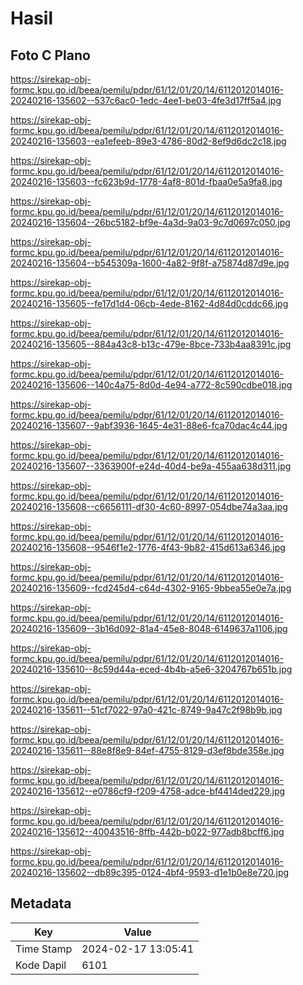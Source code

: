 # Hasil

## Foto C Plano

https://sirekap-obj-formc.kpu.go.id/beea/pemilu/pdpr/61/12/01/20/14/6112012014016-20240216-135602--537c6ac0-1edc-4ee1-be03-4fe3d17ff5a4.jpg

https://sirekap-obj-formc.kpu.go.id/beea/pemilu/pdpr/61/12/01/20/14/6112012014016-20240216-135603--ea1efeeb-89e3-4786-80d2-8ef9d6dc2c18.jpg

https://sirekap-obj-formc.kpu.go.id/beea/pemilu/pdpr/61/12/01/20/14/6112012014016-20240216-135603--fc623b9d-1778-4af8-801d-fbaa0e5a9fa8.jpg

https://sirekap-obj-formc.kpu.go.id/beea/pemilu/pdpr/61/12/01/20/14/6112012014016-20240216-135604--26bc5182-bf9e-4a3d-9a03-9c7d0697c050.jpg

https://sirekap-obj-formc.kpu.go.id/beea/pemilu/pdpr/61/12/01/20/14/6112012014016-20240216-135604--b545309a-1600-4a82-9f8f-a75874d87d9e.jpg

https://sirekap-obj-formc.kpu.go.id/beea/pemilu/pdpr/61/12/01/20/14/6112012014016-20240216-135605--fe17d1d4-06cb-4ede-8162-4d84d0cddc66.jpg

https://sirekap-obj-formc.kpu.go.id/beea/pemilu/pdpr/61/12/01/20/14/6112012014016-20240216-135605--884a43c8-b13c-479e-8bce-733b4aa8391c.jpg

https://sirekap-obj-formc.kpu.go.id/beea/pemilu/pdpr/61/12/01/20/14/6112012014016-20240216-135606--140c4a75-8d0d-4e94-a772-8c590cdbe018.jpg

https://sirekap-obj-formc.kpu.go.id/beea/pemilu/pdpr/61/12/01/20/14/6112012014016-20240216-135607--9abf3936-1645-4e31-88e6-fca70dac4c44.jpg

https://sirekap-obj-formc.kpu.go.id/beea/pemilu/pdpr/61/12/01/20/14/6112012014016-20240216-135607--3363900f-e24d-40d4-be9a-455aa638d311.jpg

https://sirekap-obj-formc.kpu.go.id/beea/pemilu/pdpr/61/12/01/20/14/6112012014016-20240216-135608--c6656111-df30-4c60-8997-054dbe74a3aa.jpg

https://sirekap-obj-formc.kpu.go.id/beea/pemilu/pdpr/61/12/01/20/14/6112012014016-20240216-135608--9546f1e2-1776-4f43-9b82-415d613a6346.jpg

https://sirekap-obj-formc.kpu.go.id/beea/pemilu/pdpr/61/12/01/20/14/6112012014016-20240216-135609--fcd245d4-c64d-4302-9165-9bbea55e0e7a.jpg

https://sirekap-obj-formc.kpu.go.id/beea/pemilu/pdpr/61/12/01/20/14/6112012014016-20240216-135609--3b16d092-81a4-45e8-8048-6149637a1106.jpg

https://sirekap-obj-formc.kpu.go.id/beea/pemilu/pdpr/61/12/01/20/14/6112012014016-20240216-135610--8c59d44a-eced-4b4b-a5e6-3204767b651b.jpg

https://sirekap-obj-formc.kpu.go.id/beea/pemilu/pdpr/61/12/01/20/14/6112012014016-20240216-135611--51cf7022-97a0-421c-8749-9a47c2f98b9b.jpg

https://sirekap-obj-formc.kpu.go.id/beea/pemilu/pdpr/61/12/01/20/14/6112012014016-20240216-135611--88e8f8e9-84ef-4755-8129-d3ef8bde358e.jpg

https://sirekap-obj-formc.kpu.go.id/beea/pemilu/pdpr/61/12/01/20/14/6112012014016-20240216-135612--e0786cf9-f209-4758-adce-bf4414ded229.jpg

https://sirekap-obj-formc.kpu.go.id/beea/pemilu/pdpr/61/12/01/20/14/6112012014016-20240216-135612--40043516-8ffb-442b-b022-977adb8bcff6.jpg

https://sirekap-obj-formc.kpu.go.id/beea/pemilu/pdpr/61/12/01/20/14/6112012014016-20240216-135602--db89c395-0124-4bf4-9593-d1e1b0e8e720.jpg


## Metadata

| Key        | Value               |
| ---------- | ------------------- |
| Time Stamp | 2024-02-17 13:05:41 |
| Kode Dapil | 6101                |



